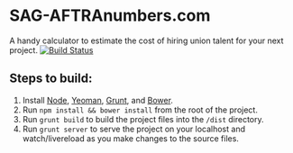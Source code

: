 SAG-AFTRAnumbers.com
====================
A handy calculator to estimate the cost of hiring union talent for your next project.
[![Build Status](https://travis-ci.org/mysterycommand/sag-aftranumbers.com.png?branch=master)](https://travis-ci.org/mysterycommand/sag-aftranumbers.com)

Steps to build:
---------------

1. Install [Node](http://nodejs.org), [Yeoman](http://yeoman.io), [Grunt](http://gruntjs.com/getting-started), and [Bower](http://bower.io).
2. Run `npm install && bower install` from the root of the project.
3. Run `grunt build` to build the project files into the `/dist` directory.
4. Run `grunt server` to serve the project on your localhost and watch/livereload as you make changes to the source files.
